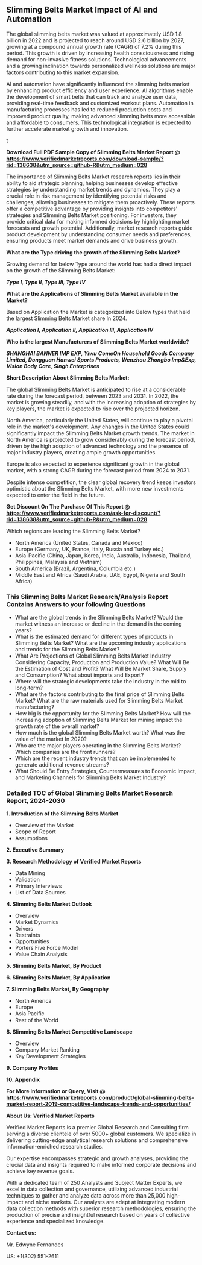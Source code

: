 <h2>Slimming Belts Market Impact of AI and Automation</h2><p>The global slimming belts market was valued at approximately USD 1.8 billion in 2022 and is projected to reach around USD 2.6 billion by 2027, growing at a compound annual growth rate (CAGR) of 7.2% during this period. This growth is driven by increasing health consciousness and rising demand for non-invasive fitness solutions. Technological advancements and a growing inclination towards personalized wellness solutions are major factors contributing to this market expansion.</p><p>AI and automation have significantly influenced the slimming belts market by enhancing product efficiency and user experience. AI algorithms enable the development of smart belts that can track and analyze user data, providing real-time feedback and customized workout plans. Automation in manufacturing processes has led to reduced production costs and improved product quality, making advanced slimming belts more accessible and affordable to consumers. This technological integration is expected to further accelerate market growth and innovation.</p>t</p><p id="" class=""><strong>Download Full PDF Sample Copy of Slimming Belts Market Report @ <a href="https://www.verifiedmarketreports.com/download-sample/?rid=138638&utm_source=github-R&utm_medium=028" target="_blank">https://www.verifiedmarketreports.com/download-sample/?rid=138638&utm_source=github-R&utm_medium=028</a></strong></p><p>The importance of&nbsp;Slimming Belts Market research reports lies in their ability to aid strategic planning, helping businesses develop effective strategies by understanding market trends and dynamics. They play a crucial role in risk management by identifying potential risks and challenges, allowing businesses to mitigate them proactively. These reports offer a competitive advantage by providing insights into competitors' strategies and Slimming Belts Market positioning. For investors, they provide critical data for making informed decisions by highlighting market forecasts and growth potential. Additionally, market research reports guide product development by understanding consumer needs and preferences, ensuring products meet market demands and drive business growth.</p><p><strong>What are the&nbsp;Type driving the growth of the Slimming Belts Market?</strong></p><p id="" class="">Growing demand for below Type around the world has had a direct impact on the growth of the Slimming Belts Market:</p><em><strong>Type I, Type II, Type III, Type IV</strong></em></p><strong>What are the&nbsp;Applications&nbsp;of Slimming Belts Market available in the Market?</strong></p><p id="" class="">Based on Application the Market is categorized into Below types that held the largest Slimming Belts Market share In 2024.</p><em><strong>Application I, Application II, Application III, Application IV</strong></em></p><strong>Who is the largest Manufacturers of Slimming Belts Market worldwide?</strong></p><p><em><strong>SHANGHAI BANNER IMP EXP, Yiwu ComeOn Household Goods Company Limited, Dongguan Hanwei Sports Products, Wenzhou Zhongbo Imp&Exp, Vision Body Care, Singh Enterprises</strong></em></p><p id="" class=""><strong>Short Description About Slimming Belts Market:</strong></p><p>The global Slimming Belts Market is anticipated to rise at a considerable rate during the forecast period, between 2023 and 2031. In 2022, the market is growing steadily, and with the increasing adoption of strategies by key players, the market is expected to rise over the projected horizon.</p><p>North America, particularly the United States, will continue to play a pivotal role in the market's development. Any changes in the United States could significantly impact the Slimming Belts Market growth trends. The market in North America is projected to grow considerably during the forecast period, driven by the high adoption of advanced technology and the presence of major industry players, creating ample growth opportunities.</p><p>Europe is also expected to experience significant growth in the global market, with a strong CAGR during the forecast period from 2024 to 2031.</p><p>Despite intense competition, the clear global recovery trend keeps investors optimistic about the Slimming Belts Market, with more new investments expected to enter the field in the future.</p><p id="" class=""><strong>Get Discount On The Purchase Of This Report @ <a href="https://www.verifiedmarketreports.com/ask-for-discount/?rid=138638&utm_source=github-R&utm_medium=028" target="_blank">https://www.verifiedmarketreports.com/ask-for-discount/?rid=138638&utm_source=github-R&utm_medium=028</a></strong></p>Which regions are leading the Slimming Belts Market?</p><ul><li>North America (United States, Canada and Mexico)</li><li>Europe (Germany, UK, France, Italy, Russia and Turkey etc.)</li><li>Asia-Pacific (China, Japan, Korea, India, Australia, Indonesia, Thailand, Philippines, Malaysia and Vietnam)</li><li>South America (Brazil, Argentina, Columbia etc.)</li><li>Middle East and Africa (Saudi Arabia, UAE, Egypt, Nigeria and South Africa)</li></ul><h3 id="" class="">This Slimming Belts Market Research/Analysis Report Contains Answers to your following Questions</h3><ul><li>What are the global trends in the Slimming Belts Market? Would the market witness an increase or decline in the demand in the coming years?</li><li>What is the estimated demand for different types of products in Slimming Belts Market? What are the upcoming industry applications and trends for the Slimming Belts Market?</li><li>What Are Projections of Global Slimming Belts Market Industry Considering Capacity, Production and Production Value? What Will Be the Estimation of Cost and Profit? What Will Be Market Share, Supply and Consumption? What about imports and Export?</li><li>Where will the strategic developments take the industry in the mid to long-term?</li><li>What are the factors contributing to the final price of Slimming Belts Market? What are the raw materials used for Slimming Belts Market manufacturing?</li><li>How big is the opportunity for the Slimming Belts Market? How will the increasing adoption of Slimming Belts Market for mining impact the growth rate of the overall market?</li><li>How much is the global Slimming Belts Market worth? What was the value of the market In 2020?</li><li>Who are the major players operating in the Slimming Belts Market? Which companies are the front runners?</li><li>Which are the recent industry trends that can be implemented to generate additional revenue streams?</li><li>What Should Be Entry Strategies, Countermeasures to Economic Impact, and Marketing Channels for Slimming Belts Market Industry?</li></ul><h3 id="" class="">Detailed TOC of Global Slimming Belts Market Research Report, 2024-2030</h3><p id="" class=""><strong>1. Introduction of the Slimming Belts Market</strong></p><ul><li>Overview of the Market</li><li>Scope of Report</li><li>Assumptions</li></ul><p id="" class=""><strong>2. Executive Summary</strong></p><p id="" class=""><strong>3. Research Methodology of Verified Market Reports</strong></p><ul><li>Data Mining</li><li>Validation</li><li>Primary Interviews</li><li>List of Data Sources</li></ul><p id="" class=""><strong>4. Slimming Belts Market Outlook</strong></p><ul><li>Overview</li><li>Market Dynamics</li><li>Drivers</li><li>Restraints</li><li>Opportunities</li><li>Porters Five Force Model</li><li>Value Chain Analysis</li></ul><p id="" class=""><strong>5. Slimming Belts Market, By Product</strong></p><p id="" class=""><strong>6. Slimming Belts Market, By Application</strong></p><p id="" class=""><strong>7. Slimming Belts Market, By Geography</strong></p><ul><li>North America</li><li>Europe</li><li>Asia Pacific</li><li>Rest of the World</li></ul><p id="" class=""><strong>8. Slimming Belts Market Competitive Landscape</strong></p><ul><li>Overview</li><li>Company Market Ranking</li><li>Key Development Strategies</li></ul><p id="" class=""><strong>9. Company Profiles</strong></p><p id="" class=""><strong>10. Appendix</strong></p><p id="" class=""><strong>For More Information or Query, Visit @ <a href="https://www.verifiedmarketreports.com/product/global-slimming-belts-market-report-2019-competitive-landscape-trends-and-opportunities/" target="_blank">https://www.verifiedmarketreports.com/product/global-slimming-belts-market-report-2019-competitive-landscape-trends-and-opportunities/</a></strong></p><p id="" class=""><strong>About Us: Verified Market Reports</strong></p><p id="" class="">Verified Market Reports is a premier Global Research and Consulting firm serving a diverse clientele of over 5000+ global customers. We specialize in delivering cutting-edge analytical research solutions and comprehensive information-enriched research studies.</p><p id="" class="">Our expertise encompasses strategic and growth analyses, providing the crucial data and insights required to make informed corporate decisions and achieve key revenue goals.</p><p id="" class="">With a dedicated team of 250 Analysts and Subject Matter Experts, we excel in data collection and governance, utilizing advanced industrial techniques to gather and analyze data across more than 25,000 high-impact and niche markets. Our analysts are adept at integrating modern data collection methods with superior research methodologies, ensuring the production of precise and insightful research based on years of collective experience and specialized knowledge.</p><p id="" class=""><strong>Contact us:</strong></p><p id="" class="">Mr. Edwyne Fernandes</p><p id="" class="">US: +1(302) 551-2611</p>